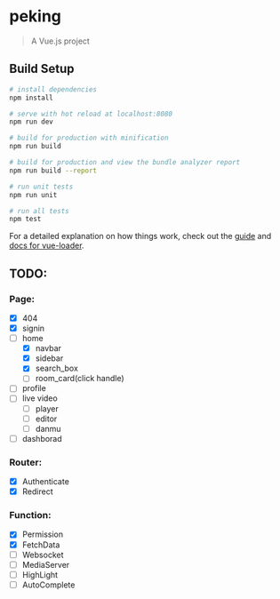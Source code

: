 # peking

> A Vue.js project

## Build Setup

``` bash
# install dependencies
npm install

# serve with hot reload at localhost:8080
npm run dev

# build for production with minification
npm run build

# build for production and view the bundle analyzer report
npm run build --report

# run unit tests
npm run unit

# run all tests
npm test
```

For a detailed explanation on how things work, check out the [guide](http://vuejs-templates.github.io/webpack/) and [docs for vue-loader](http://vuejs.github.io/vue-loader).


## TODO:

### Page:
- [x] 404
- [x] signin
- [ ] home
  - [x] navbar
  - [x] sidebar
  - [x] search_box
  - [ ] room_card(click handle)
- [ ] profile
- [ ] live video
  - [ ] player
  - [ ] editor
  - [ ] danmu
- [ ] dashborad

### Router:
- [x] Authenticate
- [x] Redirect

### Function:
- [x] Permission
- [x] FetchData
- [ ] Websocket
- [ ] MediaServer
- [ ] HighLight
- [ ] AutoComplete
